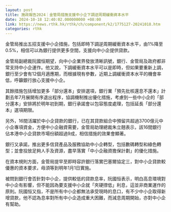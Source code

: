 ```yaml
---
layout: post
title: 施政報告2024｜金管局措施支援中小企下調逆周期緩衝資本水平
date: 2024-10-18 12:40:02.000000000 +08:00
link: https://news.rthk.hk/rthk/ch/component/k2/1775127-20241018.htm
categories: rthk
---
```


金管局推出五招支援中小企措施，包括即時下調逆周期緩衝資本水平，由1%降至0.5%，相信可以為銀行提供更多空間，支援向中小企提供貸款。

金管局副總裁阮國恒期望，向中小企業界發放清晰訊號，銀行、金管局及政府都非常支持中小企運作。他又說，下調緩衝資本水平可以是即時，但如果要重新上調，銀行至少會有12個月適應期，而根據現有參數，近期上調緩衝資本水平的機會率低，呼籲銀行放心支援中小企。

其餘措施包括增加更多「部分還本」安排選項，銀行業「預先批核還息不還本」計劃去年7月展開有序退出程序，協調機制推出優化措施，考慮到一些中小企的「部分還本」安排將於明年初到期，銀行承諾會以包容態度處理，包括延長「部分還本」選項期限。

另外，16間活躍於中小企貸款的銀行，已在其貸款組合中預留共超過3700億元中小企專項資金，方便中小企融資需要，金管局助理總裁朱立翹表示，該16間銀行佔本港中小企貸款市場份額超過9成，相信措施的效果會顯著。

銀行又承諾，推出更多信貸產品及服務協助中小企轉型，包括數碼轉型和綠色轉型；並會投放足夠人手及資源，盡早落實「中小企融資擔保計劃」的優化措施。

在資本規則方面，金管局提早至即時容許銀行落實巴塞爾協定三，對中小企貸款較優惠的資本要求，毋須等到明年1月1日實施。

被問到銀行會否針對中小企，提供較低的貸款息率，阮國恒表示，明白高息環境對中小企有影響，但不能因為要支援中小企就「夾硬㩒低」利息，這並非商業運作的原則。阮國恒又指，不是所有中小企都無法承受現時的息口，有不少中小企取得新增貸款，他不認為息率對所有中小企造成重大困難，而減息周期開始，亦對中小企有幫助。

